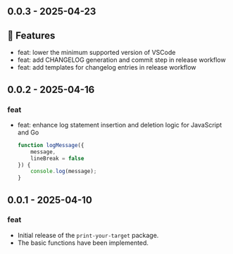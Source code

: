 ## 0.0.3 - 2025-04-23
## 🚀 Features

- feat: lower the minimum supported version of VSCode
- feat: add CHANGELOG generation and commit step in release workflow
- feat: add templates for changelog entries in release workflow


## 0.0.2 - 2025-04-16
### feat
- feat: enhance log statement insertion and deletion logic for JavaScript and Go

	```javascript
	function logMessage({
		message, 
		lineBreak = false
	}) {
		console.log(message);
	}
	```
	

## 0.0.1 - 2025-04-10
### feat
- Initial release of the `print-your-target` package.
- The basic functions have been implemented.